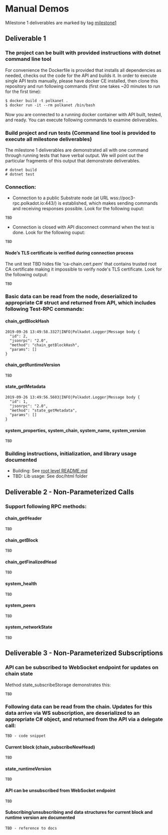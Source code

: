 # Manual Demos

Milestone 1 deliverables are marked by tag [milestone1](https://github.com/usetech-llc/polkadot_api_dotnet/tree/milestone1)

## Deliverable 1

### The project can be built with provided instructions with dotnet command line tool

For convenience the Dockerfile is provided that installs all dependencies as needed, checks out the code for the API and builds it. In order to execute single API tests manually, please have docker CE installed, then clone this repository and run following commands (first one takes ~20 minutes to run for the first time):
```
$ docker build -t polkanet .
$ docker run -it --rm polkanet /bin/bash
```

Now you are connected to a running docker container with API built, tested, and ready. You can execute following commands to examine deliverables.

### Build project and run tests (Command line tool is provided to execute all milestone deliverables)

The milestone 1 deliverables are demonstrated all with one command through running tests that have verbal output. We will point out the particular fragments of this output that demonstrate deliverables.

```
# dotnet build
# dotnet test
```

### Connection:
- Connection to a public Substrate node (at URL wss://poc3-rpc.polkadot.io:443/) is established, which makes sending commands and receiving responses possible. Look for the following ouput:
```
TBD
```

- Connection is closed with API disconnect command when the test is done. Look for the following ouput:
```
TBD
```


#### Node’s TLS certificate is verified during connection process

The unit test TBD hides file 'ca-chain.cert.pem' that contains trusted root CA certificate making it impossible to verify node's TLS certificate. Look for the following output:
```
TBD
```

### Basic data can be read from the node, deserialized to appropriate C# struct and returned from API, which includes following Test-RPC commands:

#### chain_getBlockHash
```
2019-09-26 13:49:58.3327|INFO|Polkadot.Logger|Message body {
  "id": 2,
  "jsonrpc": "2.0",
  "method": "chain_getBlockHash",
  "params": []
}
```

#### chain_getRuntimeVersion
```
TBD
```

#### state_getMetadata
```
2019-09-26 13:49:56.5603|INFO|Polkadot.Logger|Message body {
  "id": 1,
  "jsonrpc": "2.0",
  "method": "state_getMetadata",
  "params": []
}
```

#### system_properties, system_chain, system_name, system_version
```
TBD
```

### Building instructions, initialization, and library usage documented

- Building: See [root level README.md](https://github.com/usetech-llc/polkadot_api_cpp/blob/master/README.md)
- TBD: Lib usage: See doc/html folder


## Deliverable 2 - Non-Parameterized Calls

### Support following RPC methods:

#### chain_getHeader
```
TBD
```

#### chain_getBlock
```
TBD
```

#### chain_getFinalizedHead
```
TBD
```

#### system_health
```
TBD
```

#### system_peers
```
TBD
```

#### system_networkState
```
TBD
```

## Deliverable 3 - Non-Parameterized Subscriptions

### API can be subscribed to WebSocket endpoint for updates on chain state
Method state_subscribeStorage demonstrates this:
```
TBD
```

### Following data can be read from the chain. Updates for this data arrive via WS subscription, are deserialized to an appropriate C# object, and returned from the API via a delegate call:

```
TBD - code snippet
```

#### Current block (chain_subscribeNewHead)
```
TBD
```

#### state_runtimeVersion
```
TBD
```

#### API can be unsubscribed from WebSocket endpoint
```
TBD
```

#### Subscribing/unsubscribing and data structures for current block and runtime version are documented
```
TBD - reference to docs
```
